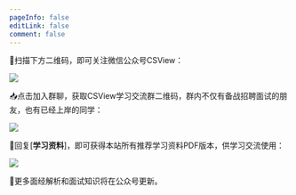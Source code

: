```yaml
---
pageInfo: false
editLink: false
comment: false
---
```


📣扫描下方二维码，即可关注微信公众号CSView：

![](https://pic.imgdb.cn/item/63f7590ff144a01007a3baff.jpg)

📥点击加入群聊，获取CSView学习交流群二维码，群内不仅有备战招聘面试的朋友，也有已经上岸的同学：

![](https://pic.imgdb.cn/item/63f9fc78f144a010077a27f6.jpg)

📲回复[**学习资料**]，即可获得本站所有推荐学习资料PDF版本，供学习交流使用：


![](https://pic.imgdb.cn/item/63f9fc29f144a0100779c16c.jpg)

📂更多面经解析和面试知识将在公众号更新。
